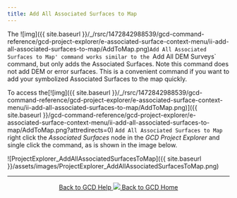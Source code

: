 ```yaml
---
title: Add All Associated Surfaces to Map
---
```


The ![img]({{ site.baseurl }}/_/rsrc/1472842988539/gcd-command-reference/gcd-project-explorer/e-associated-surface-context-menu/ii-add-all-associated-surfaces-to-map/AddToMap.png)`Add All Associated Surfaces to Map' command works similar to the `Add All DEM Surveys` command, but only adds the Associated Surfaces. Note this command does not add DEM or error surfaces. This is a convenient command if you want to add your symbolized Associated Surfaces to the map quickly.

To  access the[![img]({{ site.baseurl }}/_/rsrc/1472842988539/gcd-command-reference/gcd-project-explorer/e-associated-surface-context-menu/ii-add-all-associated-surfaces-to-map/AddToMap.png)]({{ site.baseurl }}/gcd-command-reference/gcd-project-explorer/e-associated-surface-context-menu/ii-add-all-associated-surfaces-to-map/AddToMap.png?attredirects=0) `Add All Associated Surfaces to Map` right click the *Associated Surfaces* node in the *GCD Project Explorer* and single click the command, as is shown in the image below.

![ProjectExplorer_AddAllAssociatedSurfacesToMap]({{ site.baseurl }}/assets/images/ProjectExplorer_AddAllAssociatedSurfacesToMap.png)

------
<div align="center">
	<a class="hollow button" href="{{ site.baseurl }}/Help"><i class="fa fa-chevron-circle-left"></i>  Back to GCD Help </a>  
	<a class="hollow button" href="{{ site.baseurl }}/"><img src="{{ site.baseurl}}/assets/images/icons/GCDAddIn.png">  Back to GCD Home </a>  
</div>

